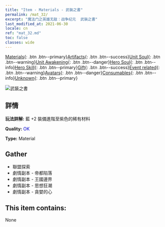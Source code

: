 ```yaml
---
title: "Item - Materials - 武裝之書"
permalink: /mat_32/
excerpt: "魔法门之英雄无敌：战争纪元  武裝之書"
last_modified_at: 2021-06-30
locale: cn
ref: "mat_32.md"
toc: false
classes: wide
---
```

 [Materials](/ItemsCN/){: .btn .btn--primary}[Artifacts](/ItemsCN/Artifacts/){: .btn .btn--success}[Unit Soul](/ItemsCN/UnitSoul/){: .btn .btn--warning}[Unit Awakening](/ItemsCN/UnitAwakening/){: .btn .btn--danger}[Hero Soul](/ItemsCN/HeroSoul/){: .btn .btn--info}[Hero Skill](/ItemsCN/HeroSkill/){: .btn .btn--primary}[Gift](/ItemsCN/Gift/){: .btn .btn--success}[Event related](/ItemsCN/Events/){: .btn .btn--warning}[Avatars](/ItemsCN/Avatars/){: .btn .btn--danger}[Consumables](/ItemsCN/Consumables/){: .btn .btn--info}[Unknown](/ItemsCN/Unknown/){: .btn .btn--primary}

 ![武裝之書](/images/t/i_cailiao_hexin1.png)

## 詳情
 **玩法詳解:** 藍 +2 裝備進階至紫色的稀有材料

 **Quality:** <span style="color: #0000CD">OK</span>

 **Type:** Material

## Gather

*    聯盟探索 
*    劇情副本 - 帝都陷落 
*    劇情副本 - 王國邊界 
*    劇情副本 - 思想狂潮 
*    劇情副本 - 貪婪的心 

## This item contains:

  None

